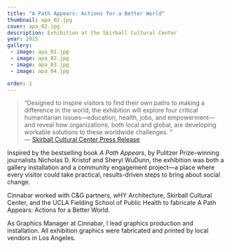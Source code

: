 ```yaml
---
title: "A Path Appears: Actions for a Better World"
thumbnail: apa_02.jpg
cover: apa_02.jpg
description: Exhibition at the Skirball Cultural Center
year: 2015
gallery:
 - image: apa_01.jpg
 - image: apa_02.jpg
 - image: apa_03.jpg
 - image: apa_04.jpg

order: 1
---
```


> “Designed to inspire visitors to find their own paths to making a difference in the world, the exhibition will explore four critical humanitarian issues—education, health, jobs, and empowerment—and reveal how organizations, both local and global, are developing workable solutions to these worldwide challenges. ”  
> &mdash; [Skirball Cultural Center Press Release](http://www.skirball.org/about/press/2015/skirball-unveils-details-about-path-appears-actions-for-better-world)

Inspired by the bestselling book _A Path Appears_, by Pulitzer Prize–winning journalists Nicholas D. Kristof and Sheryl WuDunn, the exhibition was both a gallery installation and a community engagement project—a place where every visitor could take practical, results-driven steps to bring about social change.

Cinnabar worked with C&G partners, wHY Architecture, Skirball Cultural Center, and the UCLA Fielding School of Public Health to fabricate A Path Appears: Actions for a Better World.

As Graphics Manager at Cinnabar, I lead graphics production and installation. All exhibition graphics were fabricated and printed by local vendors in Los Angeles.
